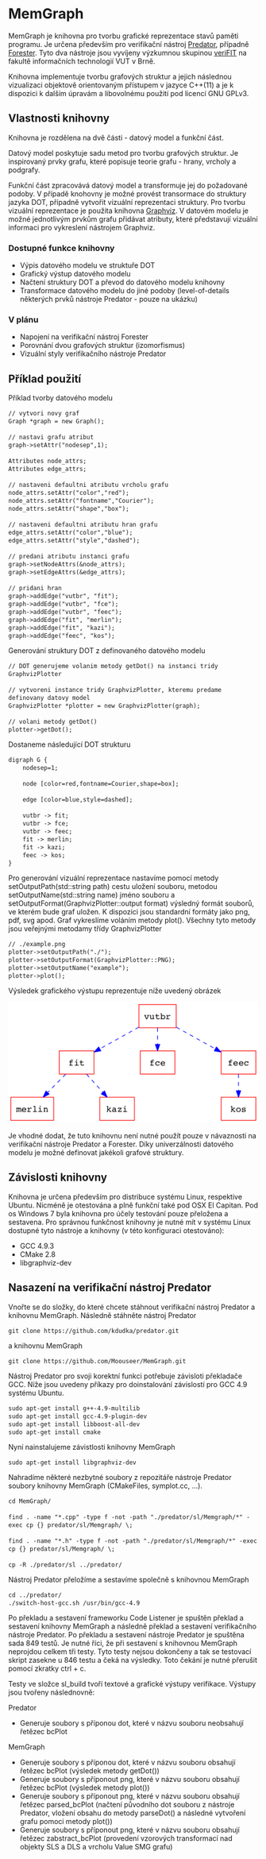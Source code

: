 # MemGraph #
MemGraph je knihovna pro tvorbu grafické reprezentace stavů paměti programu. Je určena především pro verifikační nástroj [Predator](http://www.fit.vutbr.cz/research/groups/verifit/tools/predator/), případně [Forester](http://www.fit.vutbr.cz/research/groups/verifit/tools/forester/). Tyto dva nástroje jsou vyvíjeny výzkumnou skupinou [veriFIT](http://www.fit.vutbr.cz/research/groups/verifit/.cs) na fakultě informačních technologií VUT v Brně.

Knihovna implementuje tvorbu grafových struktur a jejich následnou vizualizaci objektově orientovaným přístupem v jazyce C++(11) a je k dispozici k dalším úpravám a libovolnému použití pod licencí GNU GPLv3.

## Vlastnosti knihovny ##
Knihovna je rozdělena na dvě části - datový model a funkční část.

Datový model poskytuje sadu metod pro tvorbu grafových struktur. Je inspirovaný prvky grafu, které popisuje teorie grafu - hrany, vrcholy a podgrafy. 

Funkční část zpracovává datový model a transformuje jej do požadované podoby. V případě knohovny je možné provést transormace do struktury jazyka DOT, případně vytvořit vizuální reprezentaci struktury. Pro tvorbu vizuální reprezentace je použita knihovna [Graphviz](http://www.graphviz.org). V datovém modelu je možné jednotlivým prvkům grafu přidávat atributy, které představují vizuální informaci pro vykreslení nástrojem Graphviz.

### Dostupné funkce knihovny
* Výpis datového modelu ve struktuře DOT
* Grafický výstup datového modelu
* Načtení struktury DOT a převod do datového modelu knihovny
* Transformace datového modelu do jiné podoby (level-of-details některých prvků nástroje Predator - pouze na ukázku)

### V plánu
* Napojení na verifikační nástroj Forester
* Porovnání dvou grafových struktur (izomorfismus)
* Vizuální styly verifikačního nástroje Predator


## Příklad použití ##
Příklad tvorby datového modelu

	// vytvori novy graf
	Graph *graph = new Graph();
	
	// nastavi grafu atribut
	graph->setAttr("nodesep",1);

	Attributes node_attrs;
	Attributes edge_attrs;

	// nastaveni defaultni atributu vrcholu grafu
	node_attrs.setAttr("color","red");
	node_attrs.setAttr("fontname","Courier");
	node_attrs.setAttr("shape","box");

	// nastaveni defaultni atributu hran grafu
	edge_attrs.setAttr("color","blue");
	edge_attrs.setAttr("style","dashed");

	// predani atributu instanci grafu
	graph->setNodeAttrs(&node_attrs);
	graph->setEdgeAttrs(&edge_attrs);

	// pridani hran
	graph->addEdge("vutbr", "fit");
	graph->addEdge("vutbr", "fce");
	graph->addEdge("vutbr", "feec");
	graph->addEdge("fit", "merlin");
	graph->addEdge("fit", "kazi");
	graph->addEdge("feec", "kos");
	
Generování struktury DOT z definovaného datového modelu
	
	// DOT generujeme volanim metody getDot() na instanci tridy GraphvizPlotter

	// vytvoreni instance tridy GraphvizPlotter, kteremu predame definovany datovy model	
	GraphvizPlotter *plotter = new GraphvizPlotter(graph);
	
	// volani metody getDot()
	plotter->getDot();
	
Dostaneme následující DOT strukturu
	
	digraph G {
		nodesep=1;

		node [color=red,fontname=Courier,shape=box];

		edge [color=blue,style=dashed];

		vutbr -> fit;
		vutbr -> fce;
		vutbr -> feec;
		fit -> merlin;
		fit -> kazi;
		feec -> kos;
	}
	
Pro generování vizuální reprezentace nastavíme pomocí metody setOutputPath(std::string path) cestu uložení souboru, metodou setOutputName(std::string name) jméno souboru a setOutputFormat(GraphvizPlotter::output format) výsledný formát souborů, ve kterém bude graf uložen. K dispozici jsou standardní formáty jako png, pdf, svg apod. Graf vykreslíme voláním metody plot(). Všechny tyto metody jsou veřejnými metodamy třídy GraphvizPlotter

	// ./example.png
	plotter->setOutputPath("./");
	plotter->setOutputFormat(GraphvizPlotter::PNG);
	plotter->setOutputName("example");
	plotter->plot();
	
Výsledek grafického výstupu reprezentuje níže uvedený obrázek

![alt text](./example.png "example.png")

Je vhodné dodat, že tuto knihovnu není nutné použít pouze v návaznosti na verifikační nástroje Predator a Forester. Díky univerzálnosti datového modelu je možné definovat jakékoli grafové struktury.

## Závislosti knihovny
Knihovna je určena především pro distribuce systému Linux, respektive Ubuntu. Nicméně je otestována a plně funkční také pod OSX El Capitan. Pod os Windows 7 byla knihovna pro účely testování pouze přeložena a sestavena. Pro správnou funkčnost knihovny je nutné mít v systému Linux dostupné tyto nástroje a knihovny (v této konfiguraci otestováno):

* GCC 4.9.3
* CMake 2.8
* libgraphviz-dev

## Nasazení na verifikační nástroj Predator
Vnořte se do složky, do které chcete stáhnout verifikační nástroj Predator a knihovnu MemGraph. Následně stáhněte nástroj Predator

	git clone https://github.com/kdudka/predator.git
	
a knihovnu MemGraph 

	git clone https://github.com/Moouseer/MemGraph.git
	
Nástroj Predator pro svoji korektní funkci potřebuje závisloti překladače GCC. Níže jsou uvedeny příkazy pro doinstalování závislostí pro GCC 4.9 systému Ubuntu.

	sudo apt-get install g++-4.9-multilib
	sudo apt-get install gcc-4.9-plugin-dev
	sudo apt-get install libboost-all-dev
	sudo apt-get install cmake

Nyní nainstalujeme závistlosti knihovny MemGraph

	sudo apt-get install libgraphviz-dev
	
	
Nahradíme některé nezbytné soubory z repozitáře nástroje Predator soubory knihovny MemGraph (CMakeFiles, symplot.cc, ...). 

	cd MemGraph/
	
	find . -name "*.cpp" -type f -not -path "./predator/sl/Memgraph/*" -exec cp {} predator/sl/Memgraph/ \;
	
	find . -name "*.h" -type f -not -path "./predator/sl/Memgraph/*" -exec cp {} predator/sl/Memgraph/ \;
	
	cp -R ./predator/sl ../predator/

Nástroj Predator přeložíme a sestavíme společně s knihovnou MemGraph

	cd ../predator/
	./switch-host-gcc.sh /usr/bin/gcc-4.9
	
Po překladu a sestavení frameworku Code Listener je spuštěn překlad a sestavení knihovny MemGraph a následně překlad a sestavení verifikačního nástroje Predator. Po překladu a sestavení nástroje Predator je spuštěna sada 849 testů. Je nutné říci, že při sestavení s knihovnou MemGraph neprojdou celkem tři testy. Tyto testy nejsou dokončeny a tak se testovací skript zasekne u 846 testu a čeká na výsledky. Toto čekání je nutné přerušit pomocí zkratky ctrl + c. 

Testy ve složce sl_build tvoří textové a grafické výstupy verifikace. Výstupy jsou tvořeny následnovně:

Predator

* Generuje soubory s příponou dot, které v názvu souboru neobsahují řetězec bcPlot

MemGraph

* Generuje soubory s příponou dot, které v názvu souboru obsahují řetězec bcPlot (výsledek metody getDot())
* Generuje soubory s příponout png, které v názvu souboru obsahují řetězec bcPlot (výsledek metody plot())
* Generuje soubory s příponout png, které v názvu souboru obsahují řetězec parsed_bcPlot (načtení původního dot souboru z nástroje Predator, vložení obsahu do metody parseDot() a následné vytvoření grafu pomoci metody plot())
* Generuje soubory s příponout png, které v názvu souboru obsahují řetězec zabstract_bcPlot (provedení vzorových transformací nad objekty SLS a DLS a vrcholu Value SMG grafu)

	
	
	